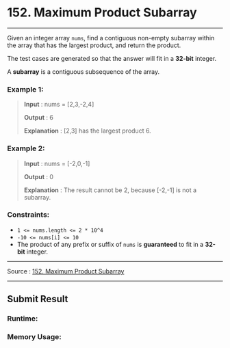 # 152. Maximum Product Subarray

-- --
Given an integer array `nums`, find a contiguous non-empty subarray within the array that has the largest product, and return the product.

The test cases are generated so that the answer will fit in a **32-bit** integer.

A **subarray** is a contiguous subsequence of the array.



### Example 1:

> **Input** : nums = [2,3,-2,4]
>
> **Output** : 6
> 
> **Explanation** : [2,3] has the largest product 6.

### Example 2:

> **Input** : nums = [-2,0,-1]
>
> **Output** : 0
> 
> **Explanation** : The result cannot be 2, because [-2,-1] is not a subarray.

### Constraints:

* `1 <= nums.length <= 2 * 10^4`
* `-10 <= nums[i] <= 10`
* The product of any prefix or suffix of `nums` is **guaranteed** to fit in a **32-bit** integer.

-- --
Source : [152. Maximum Product Subarray](https://leetcode.com/problems/maximum-product-subarray/)

-- --

## Submit Result

### Runtime:

### Memory Usage:
